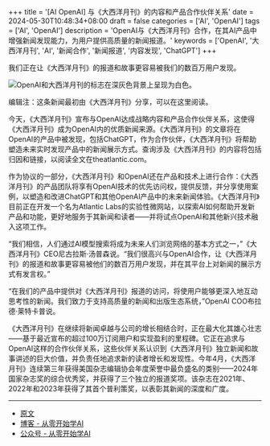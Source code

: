 +++
title = '[AI OpenAI] 与《大西洋月刊》的内容和产品合作伙伴关系'
date = 2024-05-30T10:48:34+08:00
draft = false
categories = ['AI', 'OpenAI']
tags = ['AI', 'OpenAI']
description = 'OpenAI与《大西洋月刊》合作，在其AI产品中增强新闻发现能力，为用户提供高质量的新闻报道。'
keywords = ['OpenAI', '大西洋月刊', 'AI', '新闻合作', '新闻报道', '内容发现', 'ChatGPT']
+++

我们正在让《大西洋月刊》的报道和故事更容易被我们的数百万用户发现。

![OpenAI和大西洋月刊的标志在深灰色背景上呈现为白色。](https://images.ctfassets.net/kftzwdyauwt9/6niTFzi9ACZgvOmCPHKRCG/5679a4c97231b2681dd39d7a997fa85f/The_Atlantic.jpg?w=1920&q=90&fm=webp)

编辑注：这条新闻最初由《大西洋月刊》分享，可以在这里阅读。

今天，《大西洋月刊》宣布与OpenAI达成战略内容和产品合作伙伴关系，这使得《大西洋月刊》成为OpenAI内的优质新闻来源。《大西洋月刊》的文章将在OpenAI的产品中被发现，包括ChatGPT，作为合作伙伴，《大西洋月刊》将帮助塑造未来实时发现产品中的新闻展示方式。查询涉及《大西洋月刊》的内容将包括归因和链接，以阅读全文在theatlantic.com。

作为协议的一部分，《大西洋月刊》和OpenAI还在产品和技术上进行合作：《大西洋月刊》的产品团队将享有OpenAI技术的优先访问权，提供反馈，并分享使用案例，以塑造和改进ChatGPT和其他OpenAI产品中的未来新闻体验。《大西洋月刊》目前正在开发一个名为Atlantic Labs的实验性微网站，以探索AI如何帮助开发新产品和功能，更好地服务于其新闻和读者——并将试点OpenAI和其他新兴技术融入这项工作。

“我们相信，人们通过AI模型搜索将成为未来人们浏览网络的基本方式之一，”《大西洋月刊》CEO尼古拉斯·汤普森说。“我们很高兴与OpenAI合作，让《大西洋月刊》的报道和故事更容易被他们的数百万用户发现，并在其平台上对新闻的展示方式有发言权。”

“在我们的产品中提供对《大西洋月刊》报道的访问，将使用户能够更深入地互动思考性的新闻。我们致力于支持高质量的新闻和出版生态系统，”OpenAI COO布拉德·莱特卡普说。

《大西洋月刊》在继续将新闻卓越与公司的增长相结合时，正在最大化其雄心壮志——基于最近宣布的超过100万订阅用户和实现盈利的里程碑。它正在追求与OpenAI这样的合作伙伴关系，这些伙伴关系认识到《大西洋月刊》独立新闻和故事讲述的巨大价值，并负责任地追求新的读者增长和发现性。今年4月，《大西洋月刊》连续第三年获得美国杂志编辑协会年度荣誉中最负盛名的类别——2024年国家杂志奖的综合优秀奖，并获得了三个独立的报道奖项。该杂志在2021年、2022年和2023年获得了其首个普利策奖，以表彰其新闻的深度和广度。

---

- [原文](https://openai.com/index/enhancing-news-in-chatgpt-with-the-atlantic/)
- [博客 - 从零开始学AI](https://blog.aihub2022.top/post/ai-openai-enhancing-news-in-chatgpt-with-the-atlantic/)
- [公众号 - 从零开始学AI](https://mp.weixin.qq.com/s?__biz=MzA3MDIyNTgzNA==&mid=2649977288&idx=1&sn=71309972458281f09e8e6fdeb1d95494&chksm=86c7cb0db1b0421bca26c6c33f08e9505fcb0498e07086ad8fb8ec04cc9f0f7868c11dce0936#rd)
<!-- - [CSDN - 从零开始学AI](...) -->
<!-- - [掘金 - 从零开始学AI](...) -->
<!-- - [知乎 - 从零开始学AI](...) -->
<!-- - [阿里云 - 从零开始学AI](...) -->
<!-- - [腾讯云 - 从零开始学AI](...) -->
